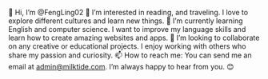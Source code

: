 👋 Hi, I’m @FengLing02
👀 I’m interested in reading, and traveling. I love to explore different cultures and learn new things.
🌱 I’m currently learning English and computer science. I want to improve my language skills and learn how to create amazing websites and apps.
💞️ I’m looking to collaborate on any creative or educational projects. I enjoy working with others who share my passion and curiosity.
📫 How to reach me: You can send me an email at admin@milktide.com. I’m always happy to hear from you. 😊
